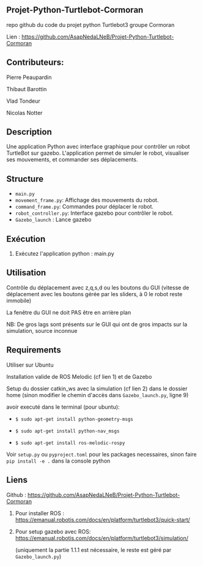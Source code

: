 ## Projet-Python-Turtlebot-Cormoran

repo github du code du projet python Turtlebot3 groupe Cormoran

Lien : https://github.com/AsapNedaLNeB/Projet-Python-Turtlebot-Cormoran

## Contributeurs:

Pierre Peaupardin

Thibaut Barottin

Vlad Tondeur

Nicolas Notter

## Description
Une application Python avec interface graphique pour contrôler un robot TurtleBot sur gazebo. L'application permet de simuler le robot, visualiser ses mouvements, et commander ses déplacements.

## Structure
- `main.py`
- `movement_frame.py`: Affichage des mouvements du robot.
- `command_frame.py`: Commandes pour déplacer le robot.
- `robot_controller.py`: Interface gazebo pour contrôler le robot.
- `Gazebo_launch` : Lance gazebo 

## Exécution

1. Exécutez l'application python : main.py

## Utilisation

Contrôle du déplacement avec z,q,s,d ou les boutons du GUI (vitesse de déplacement avec les boutons gérée par les sliders, à 0 le robot reste immobile)

La fenêtre du GUI ne doit PAS être en arrière plan

NB: De gros lags sont présents sur le GUI qui ont de gros impacts sur la simulation, source inconnue

## Requirements
Utiliser sur Ubuntu

Installation valide de ROS Melodic (cf lien 1) et de Gazebo 

Setup du dossier catkin_ws avec la simulation (cf lien 2) dans le dossier home (sinon modifier le chemin d'accès dans `Gazebo_launch.py`, ligne 9)

avoir executé dans le terminal (pour ubuntu):

- `$ sudo apt-get install python-geometry-msgs`

- `$ sudo apt-get install python-nav_msgs`

- `$ sudo apt-get install ros-melodic-rospy`

Voir `setup.py` ou `pyproject.toml` pour les packages necessaires, sinon faire `pip install -e .` dans la console python

## Liens
Github : https://github.com/AsapNedaLNeB/Projet-Python-Turtlebot-Cormoran

1) Pour installer ROS : https://emanual.robotis.com/docs/en/platform/turtlebot3/quick-start/

2) Pour setup gazebo avec ROS: https://emanual.robotis.com/docs/en/platform/turtlebot3/simulation/ 

     (uniquement la partie 1.1.1 est nécessaire, le reste est géré par `Gazebo_launch.py`)
